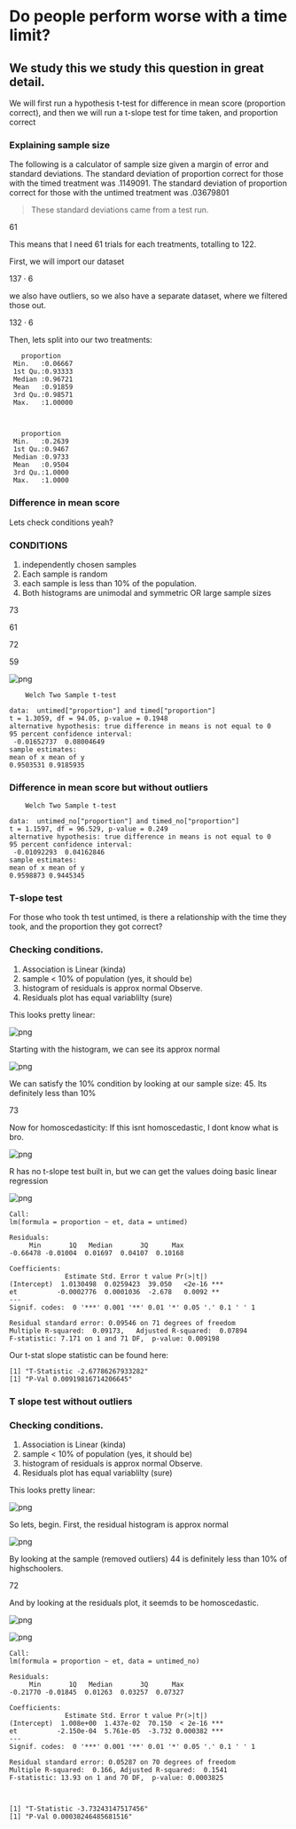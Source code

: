 # Do people perform worse with a time limit? 
## We study this we study this question in great detail.
We will first run a hypothesis t-test for difference in mean score (proportion correct), 
and then we will run a t-slope test for time taken, and proportion correct

### Explaining sample size
The following is a calculator of sample size given a margin of error and standard deviations.
The standard deviation of proportion correct for those with the timed treatment was .1149091. 
The standard deviation of proportion correct for those with the untimed treatment was .03679801

> These standard deviations came from a test run.


61


This means that I need 61 trials for each treatments, totalling to 122.

First, we will import our dataset


<style>
.list-inline {list-style: none; margin:0; padding: 0}
.list-inline>li {display: inline-block}
.list-inline>li:not(:last-child)::after {content: "\00b7"; padding: 0 .5ex}
</style>
<ol class=list-inline><li>137</li><li>6</li></ol>



we also have outliers, so we also have a separate dataset, where we filtered those out.


<style>
.list-inline {list-style: none; margin:0; padding: 0}
.list-inline>li {display: inline-block}
.list-inline>li:not(:last-child)::after {content: "\00b7"; padding: 0 .5ex}
</style>
<ol class=list-inline><li>132</li><li>6</li></ol>



Then, lets split into our two treatments:


       proportion     
     Min.   :0.06667  
     1st Qu.:0.93333  
     Median :0.96721  
     Mean   :0.91859  
     3rd Qu.:0.98571  
     Max.   :1.00000  



       proportion    
     Min.   :0.2639  
     1st Qu.:0.9467  
     Median :0.9733  
     Mean   :0.9504  
     3rd Qu.:1.0000  
     Max.   :1.0000  


### Difference in mean score

Lets check conditions yeah?
### CONDITIONS
1. independently chosen samples
2. Each sample is random
3. each sample is less than 10% of the population.
4. Both histograms are unimodal and symmetric OR large sample sizes


73



61



72



59



    
![png](notebook_files/notebook_16_0.png)
    


    
    	Welch Two Sample t-test
    
    data:  untimed["proportion"] and timed["proportion"]
    t = 1.3059, df = 94.05, p-value = 0.1948
    alternative hypothesis: true difference in means is not equal to 0
    95 percent confidence interval:
     -0.01652737  0.08004649
    sample estimates:
    mean of x mean of y 
    0.9503531 0.9185935 
    
    

### Difference in mean score but without outliers

    
    	Welch Two Sample t-test
    
    data:  untimed_no["proportion"] and timed_no["proportion"]
    t = 1.1597, df = 96.529, p-value = 0.249
    alternative hypothesis: true difference in means is not equal to 0
    95 percent confidence interval:
     -0.01092293  0.04162846
    sample estimates:
    mean of x mean of y 
    0.9598873 0.9445345 
    
    

### T-slope test
For those who took th test untimed, is there a relationship with the time they took, and the proportion they got correct?

### Checking conditions.
1. Association is Linear (kinda)
2. sample < 10% of population (yes, it should be)
3. histogram of residuals is approx normal Observe.
4. Residuals plot has equal variablilty (sure)


This looks pretty linear:


    
![png](notebook_files/notebook_23_0.png)
    


Starting with the histogram, we can see its approx normal


    
![png](notebook_files/notebook_25_0.png)
    


We can satisfy the 10% condition by looking at our sample size: 45. Its definitely less than 10%


73


Now for homoscedasticity: If this isnt homoscedastic, I dont know what is bro.


    
![png](notebook_files/notebook_29_0.png)
    


R has no t-slope test built in, but we can get the values doing basic linear regression


    
![png](notebook_files/notebook_31_0.png)
    



    
    Call:
    lm(formula = proportion ~ et, data = untimed)
    
    Residuals:
         Min       1Q   Median       3Q      Max 
    -0.66478 -0.01004  0.01697  0.04107  0.10168 
    
    Coefficients:
                  Estimate Std. Error t value Pr(>|t|)    
    (Intercept)  1.0130498  0.0259423  39.050   <2e-16 ***
    et          -0.0002776  0.0001036  -2.678   0.0092 ** 
    ---
    Signif. codes:  0 '***' 0.001 '**' 0.01 '*' 0.05 '.' 0.1 ' ' 1
    
    Residual standard error: 0.09546 on 71 degrees of freedom
    Multiple R-squared:  0.09173,	Adjusted R-squared:  0.07894 
    F-statistic: 7.171 on 1 and 71 DF,  p-value: 0.009198
    


Our t-stat slope statistic can be found here:

    [1] "T-Statistic -2.67786267933282"
    [1] "P-Val 0.00919816714206645"
    

### T slope test without outliers

### Checking conditions.
1. Association is Linear (kinda)
2. sample < 10% of population (yes, it should be)
3. histogram of residuals is approx normal Observe.
4. Residuals plot has equal variablilty (sure)


This looks pretty linear:


    
![png](notebook_files/notebook_38_0.png)
    


So lets, begin. First, the residual histogram is approx normal


    
![png](notebook_files/notebook_40_0.png)
    


By looking at the sample (removed outliers) 44 is definitely less than 10% of highschoolers.


72


And by looking at the residuals plot, it seemds to be homoscedastic.


    
![png](notebook_files/notebook_44_0.png)
    



    
![png](notebook_files/notebook_45_0.png)
    



    
    Call:
    lm(formula = proportion ~ et, data = untimed_no)
    
    Residuals:
         Min       1Q   Median       3Q      Max 
    -0.21770 -0.01845  0.01263  0.03257  0.07327 
    
    Coefficients:
                  Estimate Std. Error t value Pr(>|t|)    
    (Intercept)  1.008e+00  1.437e-02  70.150  < 2e-16 ***
    et          -2.150e-04  5.761e-05  -3.732 0.000382 ***
    ---
    Signif. codes:  0 '***' 0.001 '**' 0.01 '*' 0.05 '.' 0.1 ' ' 1
    
    Residual standard error: 0.05287 on 70 degrees of freedom
    Multiple R-squared:  0.166,	Adjusted R-squared:  0.1541 
    F-statistic: 13.93 on 1 and 70 DF,  p-value: 0.0003825
    


    [1] "T-Statistic -3.73243147517456"
    [1] "P-Val 0.00038246485681516"
    
